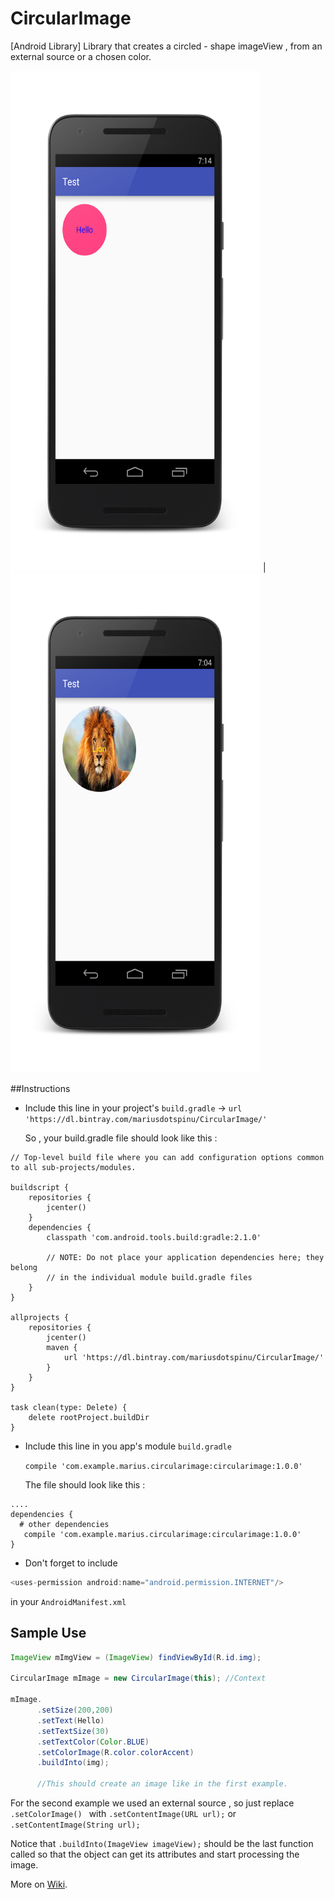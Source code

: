 # CircularImage
[Android Library] Library that creates a circled - shape imageView , from an external source or a chosen color.

<img src="./screenshots/color_image_example.png" alt="Solid Color" width="400" height="800"> 
| 
<img src="./screenshots/content_image_example.png" alt="Content Image" width="400" height="800">

##Instructions 

 *  Include this line in your project's ```build.gradle``` ->  ```url 'https://dl.bintray.com/mariusdotspinu/CircularImage/'```

      So , your build.gradle file should look like this :

```
// Top-level build file where you can add configuration options common to all sub-projects/modules.

buildscript {
    repositories {
        jcenter()
    }
    dependencies {
        classpath 'com.android.tools.build:gradle:2.1.0'

        // NOTE: Do not place your application dependencies here; they belong
        // in the individual module build.gradle files
    }
}

allprojects {
    repositories {
        jcenter()
        maven {
            url 'https://dl.bintray.com/mariusdotspinu/CircularImage/'
        }
    }
}

task clean(type: Delete) {
    delete rootProject.buildDir
}
```

 * Include this line in you app's module ```build.gradle```
 
      ```compile 'com.example.marius.circularimage:circularimage:1.0.0'```
   
      The file should look like this :

```
....
dependencies {
  # other dependencies
   compile 'com.example.marius.circularimage:circularimage:1.0.0'
}
```

 *  Don't forget to include

```java 
<uses-permission android:name="android.permission.INTERNET"/> 
``` 
in your ```AndroidManifest.xml ``` 
    
    
## Sample Use

```java
ImageView mImgView = (ImageView) findViewById(R.id.img);

CircularImage mImage = new CircularImage(this); //Context

mImage.
      .setSize(200,200)
      .setText(Hello)
      .setTextSize(30)
      .setTextColor(Color.BLUE)
      .setColorImage(R.color.colorAccent)
      .buildInto(img);
      
      //This should create an image like in the first example.
```

For the second example we used an external source , so just replace ```.setColorImage() ``` with ```.setContentImage(URL url);``` or ```.setContentImage(String url);``` 

Notice that ```.buildInto(ImageView imageView);``` should be the last function called so that the object can get its attributes and start processing the image.

More on [Wiki](https://github.com/mariusdotspinu/CircularImage/wiki).
